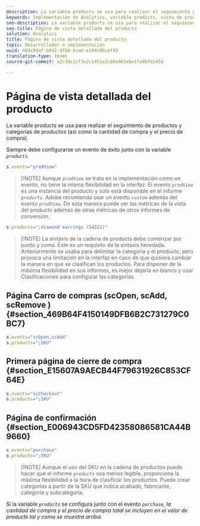 ```yaml
---
description: La variable products se usa para realizar el seguimiento de productos y categorías de productos (así como la cantidad de compra y el precio de compra).
keywords: Implementación de Analytics, variable products, vista de producto, evento de éxito
seo-description: La variable products se usa para realizar el seguimiento de productos y categorías de productos (así como la cantidad de compra y el precio de compra).
seo-title: Página de vista detallada del producto
solution: Analytics
title: Página de vista detallada del producto
topic: Desarrollador e implementación
uuid: 464c9daf-b042-4fb8-8ca6-e104c0bcef45
translation-type: tm+mt
source-git-commit: a2c38c2cf3a2c1451e2c60e003ebe1fa9bfd145d

---
```



# Página de vista detallada del producto

La variable products se usa para realizar el seguimiento de productos y categorías de productos (así como la cantidad de compra y el precio de compra).

Siempre debe configurarse un evento de éxito junto con la variable *`products`*.

```js
s.events="prodView"
```

> [!NOTE] Aunque *`prodView`* se trata en la implementación como un evento, no tiene la misma flexibilidad en la interfaz. El evento *`prodView`* es una instancia del producto y solo está disponible en el informe *`products`*. Adobe recomienda usar un evento *`custom`* además del evento *`prodView`*. De esta manera puede ver las métricas de la vista del producto además de otras métricas de otros informes de conversión.

```js
s.products=";diamond earrings (54321)"
```

> [!NOTE] La sintaxis de la cadena de products debe comenzar por punto y coma. Este es un requisito de la sintaxis heredada. Anteriormente se usaba para delimitar la categoría y el producto, pero provoca una limitación en la interfaz en caso de que quisiera cambiar la manera en que se clasifican los productos. Para disponer de la máxima flexibilidad en sus informes, es mejor dejarla en blanco y usar Clasificaciones para configurar las categorías.

## Página Carro de compras (scOpen, scAdd, scRemove ) {#section_469B64F4150149DFB6B2C731279C0BC7}

```js
s.events="scOpen,scAdd"
s.products=";SKU"
```

## Primera página de cierre de compra {#section_E15607A9AECB44F79631926C853CF64E}

```js
s.events="scCheckout"
s.products=";SKU"
```

## Página de confirmación {#section_E006943CD5FD42358086581CA44B9660}

```js
s.events="purchase"
s.products=";SKU"
```

> [!NOTE] Aunque el uso del SKU en la cadena de productos puede hacer que el informe *`products`* sea menos legible, proporciona la máxima flexibilidad a la hora de clasificar los productos. Puede crear categorías a partir de la SKU que indica acabado, fabricante, categoría y subcategoría.

Si la variable *`products`* se configura junto con el evento *`purchase`, la cantidad de compra y el precio de compra total se incluyen en el valor de products tal y como se muestra arriba.*
